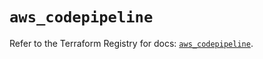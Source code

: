 # `aws_codepipeline`

Refer to the Terraform Registry for docs: [`aws_codepipeline`](https://registry.terraform.io/providers/hashicorp/aws/5.95.0/docs/resources/codepipeline).
